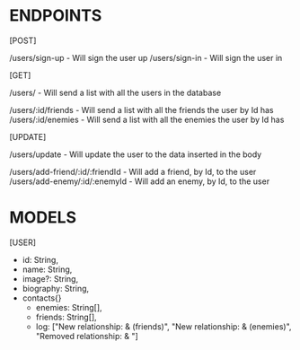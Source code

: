 # ENDPOINTS

[POST]

/users/sign-up - Will sign the user up
/users/sign-in - Will sign the user in

[GET]

/users/ - Will send a list with all the users in the database

/users/:id/friends - Will send a list with all the friends the user by Id has
/users/:id/enemies - Will send a list with all the enemies the user by Id has

[UPDATE]

/users/update - Will update the user to the data inserted in the body

/users/add-friend/:id/:friendId - Will add a friend, by Id, to the user
/users/add-enemy/:id/:enemyId - Will add an enemy, by Id, to the user

# MODELS

[USER]

- id: String,
- name: String,
- image?: String,
- biography: String,
- contacts{}
  - enemies: String[],
  - friends: String[],
  - log: ["New relationship: <User1> & <User2> (friends)",
    "New relationship: <User1> & <User2> (enemies)",
    "Removed relationship: <User1> & <User2>"]
